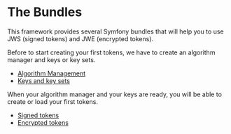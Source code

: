 The Bundles
===========

This framework provides several Symfony bundles that will help you to use JWS (signed tokens) and JWE (encrypted tokens).


Before to start creating your first tokens, we have to create an algorithm manager and keys or key sets.

* [Algorithm Management](bundles/jwa/index.md)
* [Keys and key sets](bundles/jwk/index.md)

When your algorithm manager and your keys are ready, you will be able to create or load your first tokens.

* [Signed tokens](bundles/jws/index.md)
* [Encrypted tokens](bundles/jwe/index.md)
